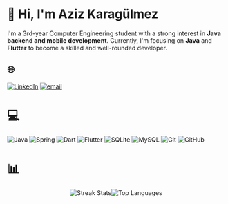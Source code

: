 # 💫 Hi, I'm Aziz Karagülmez
 I'm a 3rd-year Computer Engineering student with a strong interest in **Java backend and mobile development**. Currently, I'm focusing on **Java** and **Flutter** to become a skilled and well-rounded developer.


## 🌐 
[![LinkedIn](https://img.shields.io/badge/LinkedIn-%230077B5.svg?logo=linkedin&logoColor=white)]([https://linkedin.com/in/https://www.linkedin.com/in/aziz-karag%C3%BClmez-612762199/](https://www.linkedin.com/in/aziz-karag%C3%BClmez-612762199/)) [![email](https://img.shields.io/badge/Email-D14836?logo=gmail&logoColor=white)](mailto:azizkaragulmez07@gmail.com) 

# 💻 
![Java](https://img.shields.io/badge/java-%23ED8B00.svg?style=for-the-badge&logo=openjdk&logoColor=white) ![Spring](https://img.shields.io/badge/spring-%236DB33F.svg?style=for-the-badge&logo=spring&logoColor=white) ![Dart](https://img.shields.io/badge/dart-%230175C2.svg?style=for-the-badge&logo=dart&logoColor=white) ![Flutter](https://img.shields.io/badge/Flutter-%2302569B.svg?style=for-the-badge&logo=Flutter&logoColor=white) ![SQLite](https://img.shields.io/badge/sqlite-%2307405e.svg?style=for-the-badge&logo=sqlite&logoColor=white) ![MySQL](https://img.shields.io/badge/mysql-4479A1.svg?style=for-the-badge&logo=mysql&logoColor=white)  ![Git](https://img.shields.io/badge/git-%23F05033.svg?style=for-the-badge&logo=git&logoColor=white)    ![GitHub](https://img.shields.io/badge/github-%23121011.svg?style=for-the-badge&logo=github&logoColor=white)
# 📊 

<div style="display: flex; justify-content: center;">
  <img src="https://github-readme-streak-stats.herokuapp.com/?user=azizkaragulmez&theme=swift&hide_border=true" alt="Streak Stats"/>
  <img src="https://github-readme-stats.vercel.app/api/top-langs/?username=azizkaragulmez&theme=swift&hide_border=true&include_all_commits=false&count_private=false&layout=compact" alt="Top Languages"/>
</div>

